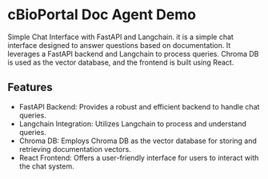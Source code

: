 # cBioPortal Doc Agent Demo
Simple Chat Interface with FastAPI and Langchain. it is a simple chat interface designed to answer questions based on documentation. It leverages a FastAPI backend and Langchain to process queries. Chroma DB is used as the vector database, and the frontend is built using React.

## Features
- FastAPI Backend: Provides a robust and efficient backend to handle chat queries.
- Langchain Integration: Utilizes Langchain to process and understand queries.
- Chroma DB: Employs Chroma DB as the vector database for storing and retrieving documentation vectors.
- React Frontend: Offers a user-friendly interface for users to interact with the chat system.
